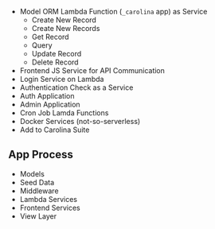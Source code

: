 
* Model ORM Lambda Function (`_carolina` app) as Service
  * Create New Record
  * Create New Records
  * Get Record
  * Query
  * Update Record
  * Delete Record
* Frontend JS Service for API Communication
* Login Service on Lambda
* Authentication Check as a Service
* Auth Application
* Admin Application
* Cron Job Lamda Functions
* Docker Services (not-so-serverless)
* Add to Carolina Suite

## App Process #

* Models
* Seed Data
* Middleware
* Lambda Services
* Frontend Services
* View Layer

